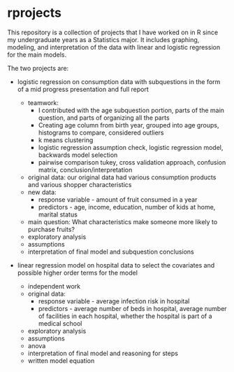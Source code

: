 # rprojects
This repository is a collection of projects that I have worked on in R since my undergraduate years as a Statistics major.
It includes graphing, modeling, and interpretation of the data with linear and logistic regression for the main models.

The two projects are:
* logistic regression on consumption data with subquestions in the form of a mid progress presentation and full report
  * teamwork: 
    * I contributed with the age subquestion portion, parts of the main question, and parts of organizing all the parts
    * Creating age column from birth year, grouped into age groups, histograms to compare, considered outliers
    * k means clustering
    * logistic regression assumption check, logistic regression model, backwards model selection
    * pairwise comparison tukey, cross validation approach, confusion matrix, conclusion/interpretation
  * original data: our original data had various consumption products and various shopper characteristics
  * new data: 
    * response variable - amount of fruit consumed in a year
    * predictors - age, income, education, number of kids at home, marital status
  * main question: What characteristics make someone more likely to purchase fruits?
  * exploratory analysis
  * assumptions
  * interpretation of final model and subquestion conclusions
  
* linear regression model on hospital data to select the covariates and possible higher order terms for the model
  * independent work
  * original data: 
    * response variable - average infection risk in hospital
    * predictors - average number of beds in hospital, average number of facilities in each hospital, whether the hospital is part of a medical school
  * exploratory analysis
  * assumptions
  * anova
  * interpretation of final model and reasoning for steps
  * written model equation

